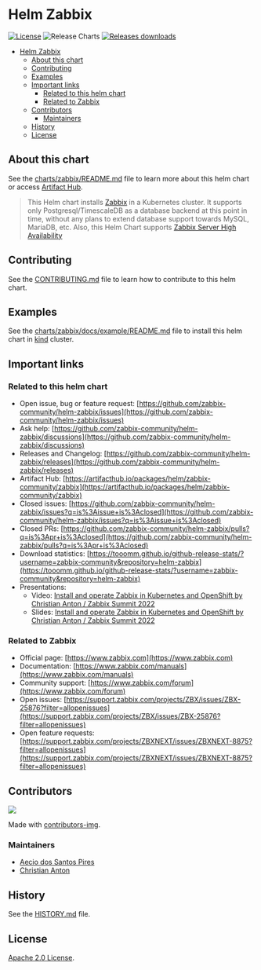 # Helm Zabbix

[![License](https://img.shields.io/badge/License-Apache%202.0-blue.svg)](https://opensource.org/licenses/Apache-2.0) ![Release Charts](https://github.com/zabbix-community/helm-zabbix/workflows/Release%20Charts/badge.svg?branch=main) [![Releases downloads](https://img.shields.io/github/downloads/zabbix-community/helm-zabbix/total.svg)](https://github.com/zabbix-community/helm-zabbix/releases)

<!-- TOC -->

- [Helm Zabbix](#helm-zabbix)
  - [About this chart](#about-this-chart)
  - [Contributing](#contributing)
  - [Examples](#examples)
  - [Important links](#important-links)
    - [Related to this helm chart](#related-to-this-helm-chart)
    - [Related to Zabbix](#related-to-zabbix)
  - [Contributors](#contributors)
    - [Maintainers](#maintainers)
  - [History](#history)
  - [License](#license)

<!-- TOC -->

## About this chart

See the [charts/zabbix/README.md](https://github.com/zabbix-community/helm-zabbix/blob/main/charts/zabbix/README.md) file to learn more about this helm chart or access [Artifact Hub](https://artifacthub.io/packages/helm/zabbix-community/zabbix).

> This Helm chart installs [Zabbix](https://www.zabbix.com) in a Kubernetes cluster. It supports only Postgresql/TimescaleDB as a database backend at this point in time, without any plans to extend database support towards MySQL, MariaDB, etc. Also, this Helm Chart supports [Zabbix Server High Availability](https://github.com/zabbix-community/helm-zabbix/blob/main/charts/zabbix/README.md#native-zabbix-server-high-availability)

## Contributing

See the [CONTRIBUTING.md](https://github.com/zabbix-community/helm-zabbix/blob/main/CONTRIBUTING.md) file to learn how to contribute to this helm chart.

## Examples

See the [charts/zabbix/docs/example/README.md](https://github.com/zabbix-community/helm-zabbix/blob/main/charts/zabbix/docs/example/README.md) file to install this helm chart in [kind](https://kind.sigs.k8s.io) cluster.

## Important links

### Related to this helm chart

- Open issue, bug or feature request: [https://github.com/zabbix-community/helm-zabbix/issues](https://github.com/zabbix-community/helm-zabbix/issues)
- Ask help: [https://github.com/zabbix-community/helm-zabbix/discussions](https://github.com/zabbix-community/helm-zabbix/discussions)
- Releases and Changelog: [https://github.com/zabbix-community/helm-zabbix/releases](https://github.com/zabbix-community/helm-zabbix/releases)
- Artifact Hub: [https://artifacthub.io/packages/helm/zabbix-community/zabbix](https://artifacthub.io/packages/helm/zabbix-community/zabbix)
- Closed issues: [https://github.com/zabbix-community/helm-zabbix/issues?q=is%3Aissue+is%3Aclosed](https://github.com/zabbix-community/helm-zabbix/issues?q=is%3Aissue+is%3Aclosed)
- Closed PRs: [https://github.com/zabbix-community/helm-zabbix/pulls?q=is%3Apr+is%3Aclosed](https://github.com/zabbix-community/helm-zabbix/pulls?q=is%3Apr+is%3Aclosed)
- Download statistics: [https://tooomm.github.io/github-release-stats/?username=zabbix-community&repository=helm-zabbix](https://tooomm.github.io/github-release-stats/?username=zabbix-community&repository=helm-zabbix)
- Presentations:
  - Video: [Install and operate Zabbix in Kubernetes and OpenShift by Christian Anton / Zabbix Summit 2022](https://youtu.be/NU3FsXQp_rE?si=LjXsxjjrZd_VDEDU&t=150)
  - Slides: [Install and operate Zabbix in Kubernetes and OpenShift by Christian Anton / Zabbix Summit 2022](https://assets.zabbix.com/files/events/2022/zabbix_summit_2022/Christian_Anton_Install_and_operate_Zabbix_in_Kubernetes_and_OpenShift.pdf)

### Related to Zabbix

- Official page: [https://www.zabbix.com](https://www.zabbix.com)
- Documentation: [https://www.zabbix.com/manuals](https://www.zabbix.com/manuals)
- Community support: [https://www.zabbix.com/forum](https://www.zabbix.com/forum)
- Open issues: [https://support.zabbix.com/projects/ZBX/issues/ZBX-25876?filter=allopenissues](https://support.zabbix.com/projects/ZBX/issues/ZBX-25876?filter=allopenissues)
- Open feature requests: [https://support.zabbix.com/projects/ZBXNEXT/issues/ZBXNEXT-8875?filter=allopenissues](https://support.zabbix.com/projects/ZBXNEXT/issues/ZBXNEXT-8875?filter=allopenissues)

## Contributors

<a href="https://github.com/zabbix-community/helm-zabbix/graphs/contributors">
  <img src="https://contrib.rocks/image?repo=zabbix-community/helm-zabbix" />
</a>

Made with [contributors-img](https://contrib.rocks).

<!-- Reference: https://github.com/Tanu-N-Prabhu/myWebsite.io/blob/master/Docs/Displaying%20Contributors%20Image%20on%20README%20files%20with%20no%20Pain!.md#contributors-displayed-by-using-contributors-img-on-the-readmemd-file -->

### Maintainers

- [Aecio dos Santos Pires](https://www.linkedin.com/in/aeciopires/)
- [Christian Anton](https://www.linkedin.com/in/christiananton1/)

## History

See the [HISTORY.md](https://github.com/zabbix-community/helm-zabbix/blob/main/HISTORY.md) file.

## License

[Apache 2.0 License](https://github.com/zabbix-community/helm-zabbix/blob/main/LICENSE).
